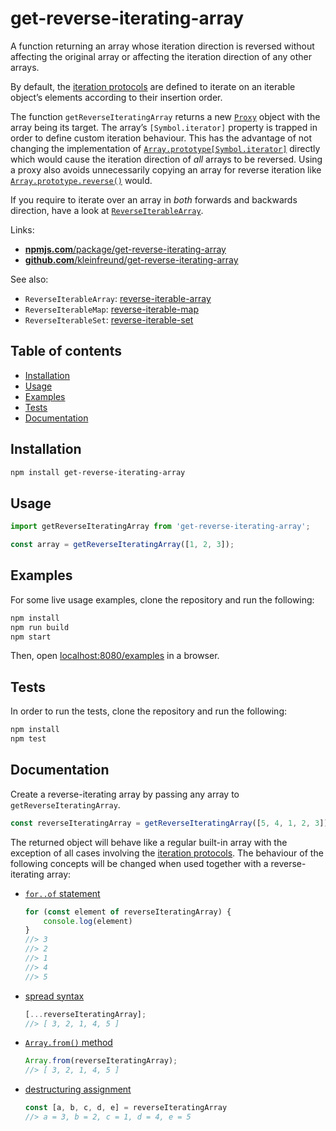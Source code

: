 # get-reverse-iterating-array

A function returning an array whose iteration direction is reversed without affecting the original array or affecting the iteration direction of any other arrays.

By default, the [iteration protocols](https://developer.mozilla.org/en-US/docs/Web/JavaScript/Reference/Iteration_protocols) are defined to iterate on an iterable object’s elements according to their insertion order.

The function `getReverseIteratingArray` returns a new [`Proxy`](https://developer.mozilla.org/en-US/docs/Web/JavaScript/Reference/Global_Objects/Proxy) object with the array being its target. The array’s `[Symbol.iterator]` property is trapped in order to define custom iteration behaviour. This has the advantage of not changing the implementation of [`Array.prototype[Symbol.iterator]`](https://developer.mozilla.org/en-US/docs/Web/JavaScript/Reference/Global_Objects/Array/@@iterator) directly which would cause the iteration direction of _all_ arrays to be reversed. Using a proxy also avoids unnecessarily copying an array for reverse iteration like [`Array.prototype.reverse()`](https://developer.mozilla.org/en-US/docs/Web/JavaScript/Reference/Global_Objects/Array/reverse) would.

If you require to iterate over an array in _both_ forwards and backwards direction, have a look at [`ReverseIterableArray`](https://www.npmjs.com/package/reverse-iterable-array).

Links:

- [**npmjs.com**/package/get-reverse-iterating-array](https://www.npmjs.com/package/get-reverse-iterating-array)
- [**github.com**/kleinfreund/get-reverse-iterating-array](https://github.com/kleinfreund/get-reverse-iterating-array)

See also:

- `ReverseIterableArray`: [reverse-iterable-array](https://www.npmjs.com/package/reverse-iterable-array)
- `ReverseIterableMap`: [reverse-iterable-map](https://www.npmjs.com/package/reverse-iterable-map)
- `ReverseIterableSet`: [reverse-iterable-set](https://www.npmjs.com/package/reverse-iterable-set)

## Table of contents

- [Installation](#installation)
- [Usage](#usage)
- [Examples](#examples)
- [Tests](#tests)
- [Documentation](#documentation)

## Installation

```sh
npm install get-reverse-iterating-array
```

## Usage

```js
import getReverseIteratingArray from 'get-reverse-iterating-array';

const array = getReverseIteratingArray([1, 2, 3]);
```

## Examples

For some live usage examples, clone the repository and run the following:

```sh
npm install
npm run build
npm start
```

Then, open [localhost:8080/examples](http://127.0.0.1:8080/examples) in a browser.

## Tests

In order to run the tests, clone the repository and run the following:

```sh
npm install
npm test
```

## Documentation

Create a reverse-iterating array by passing any array to `getReverseIteratingArray`.

```js
const reverseIteratingArray = getReverseIteratingArray([5, 4, 1, 2, 3]);
```

The returned object will behave like a regular built-in array with the exception of all cases involving the [iteration protocols](https://developer.mozilla.org/en-US/docs/Web/JavaScript/Reference/Iteration_protocols). The behaviour of the following concepts will be changed when used together with a reverse-iterating array:

- [`for..of` statement](https://developer.mozilla.org/en-US/docs/Web/JavaScript/Reference/Statements/for...of)

	```js
	for (const element of reverseIteratingArray) {
		console.log(element)
	}
	//> 3
	//> 2
	//> 1
	//> 4
	//> 5
	```

- [spread syntax](https://developer.mozilla.org/en-US/docs/Web/JavaScript/Reference/Operators/Spread_syntax)

	```js
	[...reverseIteratingArray];
	//> [ 3, 2, 1, 4, 5 ]
	```

- [`Array.from()` method](https://developer.mozilla.org/en-US/docs/Web/JavaScript/Reference/Global_Objects/Array/from)

	```js
	Array.from(reverseIteratingArray);
	//> [ 3, 2, 1, 4, 5 ]
	```

- [destructuring assignment](https://developer.mozilla.org/en-US/docs/Web/JavaScript/Reference/Operators/Destructuring_assignment)

	```js
	const [a, b, c, d, e] = reverseIteratingArray
	//> a = 3, b = 2, c = 1, d = 4, e = 5
	```
